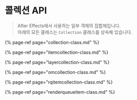 # 콜렉션 API

> After Effects에서 사용하는 일부 객체의 집합체입니다.   
> 아래의 모든 클래스는 `Collection` 클래스를 상속해 있습니다.

{% page-ref page="collection-class.md" %}

{% page-ref page="itemcollection-class.md" %}

{% page-ref page="layercollection-class.md" %}

{% page-ref page="omcollection-class.md" %}

{% page-ref page="rqitemcollection-class.md" %}

{% page-ref page="renderqueueitem-class.md" %}

